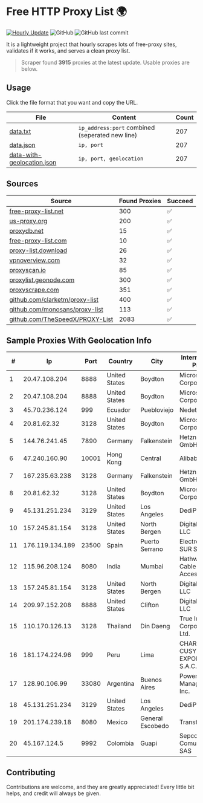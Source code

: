 
# Free HTTP Proxy List 🌍

[![Hourly Update](https://github.com/mertguvencli/http-proxy-list/actions/workflows/main.yml/badge.svg?branch=main)](https://github.com/mertguvencli/http-proxy-list/actions/workflows/main.yml)
![GitHub](https://img.shields.io/github/license/mertguvencli/http-proxy-list)
![GitHub last commit](https://img.shields.io/github/last-commit/mertguvencli/http-proxy-list)

It is a lightweight project that hourly scrapes lots of free-proxy sites, validates if it works, and serves a clean proxy list.


> Scraper found **3915** proxies at the latest update. Usable proxies are below.

## Usage

Click the file format that you want and copy the URL.


|File|Content|Count|
|----|-------|-----|
|[data.txt](https://raw.githubusercontent.com/mertguvencli/http-proxy-list/main/proxy-list/data.txt)|`ip_address:port` combined (seperated new line)|207|
|[data.json](https://raw.githubusercontent.com/mertguvencli/http-proxy-list/main/proxy-list/data.json)|`ip, port`|207|
|[data-with-geolocation.json](https://raw.githubusercontent.com/mertguvencli/http-proxy-list/main/proxy-list/data-with-geolocation.json)|`ip, port, geolocation`|207|

## Sources

|Source|Found Proxies|Succeed|
|------|-------------|-------|
|[free-proxy-list.net](https://free-proxy-list.net)|300|✅|
|[us-proxy.org](https://www.us-proxy.org)|200|✅|
|[proxydb.net](http://proxydb.net)|15|✅|
|[free-proxy-list.com](https://free-proxy-list.com/?page=&port=&type%5B%5D=http&type%5B%5D=https&up_time=0&search=Search)|10|✅|
|[proxy-list.download](https://www.proxy-list.download/HTTP)|26|✅|
|[vpnoverview.com](https://vpnoverview.com/privacy/anonymous-browsing/free-proxy-servers)|32|✅|
|[proxyscan.io](https://www.proxyscan.io)|85|✅|
|[proxylist.geonode.com](https://proxylist.geonode.com/api/proxy-list?limit=300&page=1&sort_by=lastChecked&sort_type=desc&protocols=http,https)|300|✅|
|[proxyscrape.com](https://api.proxyscrape.com/v2/?request=displayproxies&protocol=http&timeout=10000&country=all&ssl=all&anonymity=all)|351|✅|
|[github.com/clarketm/proxy-list](https://raw.githubusercontent.com/clarketm/proxy-list/master/proxy-list-raw.txt)|400|✅|
|[github.com/monosans/proxy-list](https://raw.githubusercontent.com/monosans/proxy-list/main/proxies/http.txt)|113|✅|
|[github.com/TheSpeedX/PROXY-List](https://raw.githubusercontent.com/TheSpeedX/PROXY-List/master/http.txt)|2083|✅|


## Sample Proxies With Geolocation Info

|#|Ip|Port|Country|City|Internet Service Provider|
|-|--|----|-------|----|-------------------------|
|1|20.47.108.204|8888|United States|Boydton|Microsoft Corporation|
|2|20.47.108.204|8888|United States|Boydton|Microsoft Corporation|
|3|45.70.236.124|999|Ecuador|Puebloviejo|Nedetel S.A.|
|4|20.81.62.32|3128|United States|Boydton|Microsoft Corporation|
|5|144.76.241.45|7890|Germany|Falkenstein|Hetzner Online GmbH|
|6|47.240.160.90|10001|Hong Kong|Central|Alibaba.com LLC|
|7|167.235.63.238|3128|Germany|Falkenstein|Hetzner Online GmbH|
|8|20.81.62.32|3128|United States|Boydton|Microsoft Corporation|
|9|45.131.251.234|3129|United States|Los Angeles|DediPath|
|10|157.245.81.154|3128|United States|North Bergen|DigitalOcean, LLC|
|11|176.119.134.189|23500|Spain|Puerto Serrano|Electro Puerto SUR SL|
|12|115.96.208.124|8080|India|Mumbai|Hathway IP over Cable Internet Access|
|13|157.245.81.154|3128|United States|North Bergen|DigitalOcean, LLC|
|14|209.97.152.208|8888|United States|Clifton|DigitalOcean, LLC|
|15|110.170.126.13|3128|Thailand|Din Daeng|True Internet Corporation CO. Ltd.|
|16|181.174.224.96|999|Peru|Lima|CHARACKWAVES CUSYPATA EXPORT/IMPORT S.A.C.|
|17|128.90.106.99|33080|Argentina|Buenos Aires|Powerhouse Management, Inc.|
|18|45.131.251.234|3129|United States|Los Angeles|DediPath|
|19|201.174.239.18|8080|Mexico|General Escobedo|Transtelco Inc|
|20|45.167.124.5|9992|Colombia|Guapi|Sepcom Comunicaciones SAS|



## Contributing

Contributions are welcome, and they are greatly appreciated! Every
little bit helps, and credit will always be given.

